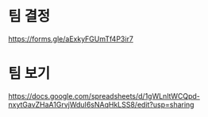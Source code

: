 # 팀 결정
https://forms.gle/aExkyFGUmTf4P3ir7

# 팀 보기
https://docs.google.com/spreadsheets/d/1gWLnltWCQpd-nxytGavZHaA1GrvjWduI6sNAqHkLSS8/edit?usp=sharing